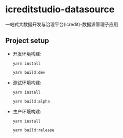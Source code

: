 # icreditstudio-datasource

一站式大数据开发与治理平台(icredit)-数据源管理子应用

## Project setup

- 开发环境构建:

  ```
  yarn install

  yarn build:dev
  ```

- 测试环境构建:

  ```
  yarn install

  yarn build:alpha
  ```

- 生产环境构建:

  ```
  yarn install

  yarn build:release
  ```
